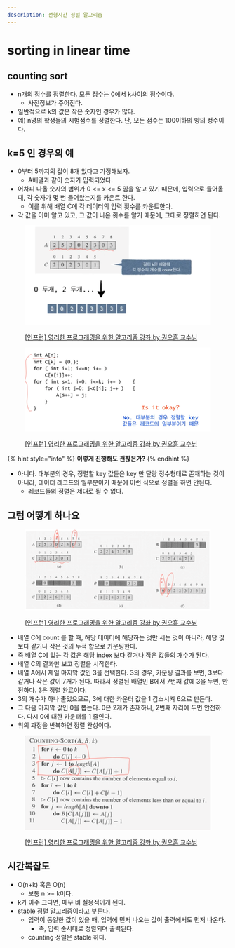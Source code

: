 ```yaml
---
description: 선형시간 정렬 알고리즘
---
```


# sorting in linear time

## counting sort

* n개의 정수를 정렬한다. 모든 정수는 0에서 k사이의 정수이다.&#x20;
  * 사전정보가 주어진다.&#x20;
* 일반적으로 k의 값은 작은 숫자인 경우가 많다.&#x20;
* 예) n명의 학생들의 시험점수를 정렬한다. 단, 모든 점수는 100이하의 양의 정수이다.&#x20;

## k=5 인 경우의 예&#x20;

* 0부터 5까지의 값이 8개 있다고 가정해보자.&#x20;
  * A배열과 같이 숫자가 입력되었다.&#x20;
* 어차피 나올 숫자의 범위가 0 <= x <= 5 임을 알고 있기 때문에, 입력으로 들어올 때, 각 숫자가 몇 번 들어왔는지를 카운트 한다.&#x20;
  * 이를 위해 배열 C에 각 데이터의 입력 횟수를 카운트한다.&#x20;
* 각 값을 이미 알고 있고, 그 값이 나온 횟수를 알기 때문에, 그대로 정렬하면 된다.&#x20;

<figure><img src="../../../.gitbook/assets/image (26) (1).png" alt=""><figcaption><p><a href="https://www.inflearn.com/course/%EC%95%8C%EA%B3%A0%EB%A6%AC%EC%A6%98-%EA%B0%95%EC%A2%8C">[인프런] 영리한 프로그래밍을 위한 알고리즘 강좌 by 권오흠 교수님</a></p></figcaption></figure>

<figure><img src="../../../.gitbook/assets/image (39) (2).png" alt=""><figcaption><p><a href="https://www.inflearn.com/course/%EC%95%8C%EA%B3%A0%EB%A6%AC%EC%A6%98-%EA%B0%95%EC%A2%8C">[인프런] 영리한 프로그래밍을 위한 알고리즘 강좌 by 권오흠 교수님</a></p></figcaption></figure>

{% hint style="info" %}
**이렇게 진행해도 괜찮은가?**&#x20;
{% endhint %}

* 아니다. 대부분의 경우, 정렬할 key 값들은 key 만 달랑 정수형태로 존재하는 것이 아니라, 데이터 레코드의 일부분이기 때문에 이런 식으로 정렬을 하면 안된다.&#x20;
  * 레코드들의 정렬은 제대로 될 수 없다.&#x20;

## 그럼 어떻게 하나요

<figure><img src="../../../.gitbook/assets/image (25) (1).png" alt=""><figcaption><p><a href="https://www.inflearn.com/course/%EC%95%8C%EA%B3%A0%EB%A6%AC%EC%A6%98-%EA%B0%95%EC%A2%8C">[인프런] 영리한 프로그래밍을 위한 알고리즘 강좌 by 권오흠 교수님</a></p></figcaption></figure>

* 배열 C에 count 를 할 때, 해당 데이터에 해당하는 것만 세는 것이 아니라, 해당 값보다 같거나 작은 것의 누적 합으로 카운팅한다.&#x20;
* 즉 배열 C에 있는 각 값은 해당 index 보다 같거나 작은 값들의 개수가 된다.
* 배열 C의 결과만 보고 정렬을 시작한다.&#x20;
* 배열 A에서 제일 마지막 값인 3을 선택한다. 3의 경우, 카운팅 결과를 보면, 3보다 같거나 작은 값이 7개가 된다. 따라서 정렬된 배열인 B에서 7번째 값에 3을 두면, 안전하다. 3은 정렬 완료이다.&#x20;
* 3의 개수가 하나 줄었으므로, 3에 대한 카운터 값을 1 감소시켜 6으로 만든다.&#x20;
* 그 다음 마지막 값인 0을 뽑는다. 0은 2개가 존재하니, 2번째 자리에 두면 안전하다. 다시 0에 대한 카운터를 1 줄인다.&#x20;
* 위의 과정을 반복하면 정렬 완성이다.&#x20;

<figure><img src="../../../.gitbook/assets/image (16) (2) (1).png" alt=""><figcaption><p><a href="https://www.inflearn.com/course/%EC%95%8C%EA%B3%A0%EB%A6%AC%EC%A6%98-%EA%B0%95%EC%A2%8C">[인프런] 영리한 프로그래밍을 위한 알고리즘 강좌 by 권오흠 교수님</a></p></figcaption></figure>

## 시간복잡도&#x20;

* O(n+k) 혹은 O(n)
  * 보통 n >= k이다.&#x20;
* k가 아주 크다면, 매우 비 실용적이게 된다.&#x20;
* stable 정렬 알고리즘이라고 부른다.&#x20;
  * 입력이 동일한 값이 있을 때, 입력에 먼저 나오는 값이 출력에서도 먼저 나온다.&#x20;
    * 즉, 입력 순서대로 정렬되며 출력된다.&#x20;
  * counting 정렬은 stable 하다.&#x20;

